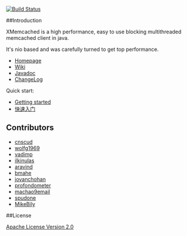 [![Build Status](https://travis-ci.org/killme2008/xmemcached.svg?branch=master)](https://travis-ci.org/killme2008/xmemcached)

##Introduction

  XMemcached is a high performance, easy to use blocking multithreaded memcached client in java.
  
  It's nio based and was carefully turned to get top performance.

* [Homepage](http://fnil.net/xmemcached/)
* [Wiki](https://github.com/killme2008/xmemcached/wiki)
* [Javadoc](http://fnil.net/docs/xmemcached/index.html)
* [ChangeLog](https://github.com/killme2008/xmemcached/blob/master/NOTICE.txt)


Quick start:

* [Getting started](https://github.com/killme2008/xmemcached/wiki/Getting%20started)
* [快速入门](https://github.com/killme2008/xmemcached/wiki/%E5%BF%AB%E9%80%9F%E5%85%A5%E9%97%A8)

## Contributors

* [cnscud](https://code.google.com/u/cnscud/)
* [wolfg1969](https://code.google.com/u/wolfg1969/)
* [vadimp](https://github.com/vadimp)
* [ilkinulas](https://github.com/ilkinulas)
* [aravind](https://github.com/aravind)
* [bmahe](https://github.com/bmahe)
* [jovanchohan](https://github.com/jovanchohan)
* [profondometer](https://github.com/profondometer)
* [machao9email](https://code.google.com/u/100914576372416966057)
* [spudone](https://github.com/spudone)
* [MikeBily](https://github.com/MikeBily)

##License

[Apache License Version 2.0](http://www.apache.org/licenses/LICENSE-2.0.html)
